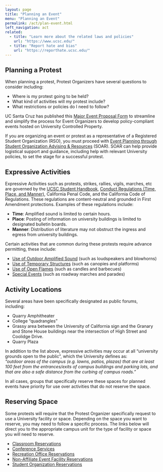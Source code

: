 ```yaml
---
layout: page
title: "Planning an Event"
menu: "Planning an Event"
permalink: /act/plan-event.html
left_navigation: act
related:
  - title: "Learn more about the related laws and policies"
    url: "https://www.ucsc.edu/"
  - title: "Report hate and bias"
    url: "https://reporthate.ucsc.edu/"
---
```


## Planning a Protest

When planning a protest, Protest Organizers have several questions to consider including:

* Where is my protest going to be held?    
* What kind of activities will my protest include?    
* What restrictions or policies do I need to follow?

UC Santa Cruz has published this [Major Event Proposal Form](https://docs.google.com/forms/d/e/1FAIpQLScWCcgWxDKt85zbMiUtvSOXpMPbAi4-zMrmnibwoYSY8kistw/viewform) to streamline and simplify the process for Event Organizers to develop policy-compliant events hosted on University Controlled Property.  

If you are organizing an event or protest as a representative of a Registered Student Organization (RSO), you must proceed with [Event Planning through Student Organization Advising & Resources](https://getinvolved.ucsc.edu/student-organizations/plan-event/) (SOAR).  SOAR can help provide logistical support and guidance, including help with relevant University policies, to set the stage for a successful protest.  

## Expressive Activities

Expressive Activities such as protests, strikes, rallies, vigils, marches, etc are governed by the [UCSC Student Handbook](https://deanofstudents.ucsc.edu/student-conduct/student-handbook/index.html), [Conduct Regulations (Time, Place, and Manner)](https://ucscpolicy.ellucid.com/pman/documents/view/218/), California Penal Code, and the California Code of Regulations.  These regulations are content-neutral and grounded in First Amendment protections.  Examples of these regulations include:

* **Time**:  Amplified sound is limited to certain hours.  
* **Place**:  Posting of information on university buildings is limited to designated bulletin boards.  
* **Manner**:  Distribution of literature may not obstruct the ingress and egress from university buildings.

Certain activities that are common during these protests require advance permitting, these include:

* [Use of Outdoor Amplified Sound](https://forms.gle/5DoDaHKPTue7VbzH7) (such as loudspeakers and blowhorns)  
* [Use of Temporary Structures](https://forms.gle/LWTZSTPW5xryuFXc7) (such as canopies and platforms)  
* [Use of Open Flames](https://ehs.ucsc.edu/programs/fire-prevention/special-events/open-flame-application.pdf) (such as candles and barbecues)  
* [Special Events](https://ehs.ucsc.edu/programs/fire-prevention/special-events/events_emergency_response_plan_ucsc-2022.pdf) (such as roadway marches and parades)

## Activity Locations

Several areas have been specifically designated as public forums, including:

* Quarry Amphitheater  
* College “quadrangles”  
* Grassy area between the University of California sign and the Granary and Stone House buildings near the intersection of High Street and Coolidge Drive.  
* Quarry Plaza

In addition to the list above, expressive activities may occur at all “university grounds open to the public”, which the University defines as:  
*“outdoor areas of the campus (e.g. lawns, patios, plazas) that are at least 100 feet from the entrances/exits of campus buildings and parking lots, and that are also a safe distance from the curbing of campus roads.”*  

In all cases, groups that specifically reserve these spaces for planned events have priority for use over activities that do not reserve the space.

## Reserving Space

Some protests will require that the Protest Organizer specifically request to use a University facility or space.  Depending on the space you want to reserve, you may need to follow a specific process.  The links below will direct you to the appropriate campus unit for the type of facility or space you will need to reserve.

* [Classroom Reservations](https://registrar.ucsc.edu/classrooms/scheduling/classroom-reservations.html)  
* [Conference Services](https://conferenceservices.ucsc.edu/index.html)  
* [Recreation Office Reservations](https://recreation.ucsc.edu/facilities/reservations.html)  
* [Non-Affiliate Event Facility Reservations](https://financial.ucsc.edu/Pages/RECS_Events.aspx)  
* [Student Organization Reservations](https://someca.ucsc.edu/plan-your-project/spaces-you-can-reserve.html)

